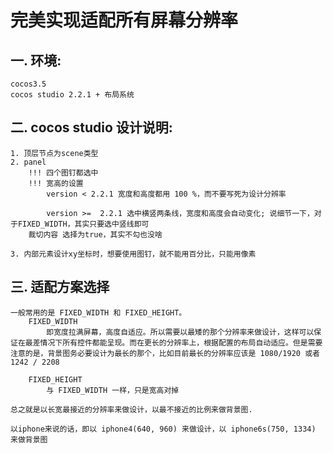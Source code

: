 # 完美实现适配所有屏幕分辨率


## 一. 环境:
    cocos3.5
    cocos studio 2.2.1 + 布局系统

## 二. cocos studio 设计说明:

    1. 顶层节点为scene类型
    2. panel
        !!! 四个图钉都选中
        !!! 宽高的设置
            version < 2.2.1 宽度和高度都用 100 %，而不要写死为设计分辨率

            version >=  2.2.1 选中横竖两条线，宽度和高度会自动变化; 说细节一下，对于FIXED_WIDTH，其实只要选中竖线即可
        裁切内容 选择为true，其实不勾也没啥

    3. 内部元素设计xy坐标时，想要使用图钉，就不能用百分比，只能用像素

## 三. 适配方案选择

    一般常用的是 FIXED_WIDTH 和 FIXED_HEIGHT。
        FIXED_WIDTH
            即宽度拉满屏幕，高度自适应。所以需要以最矮的那个分辨率来做设计，这样可以保证在最差情况下所有控件都能呈现。而在更长的分辨率上，根据配置的布局自动适应。但是需要注意的是，背景图务必要设计为最长的那个，比如目前最长的分辨率应该是 1080/1920 或者 1242 / 2208

        FIXED_HEIGHT
            与 FIXED_WIDTH 一样，只是宽高对掉

    总之就是以长宽最接近的分辨率来做设计，以最不接近的比例来做背景图.

    以iphone来说的话，即以 iphone4(640, 960) 来做设计，以 iphone6s(750, 1334) 来做背景图
